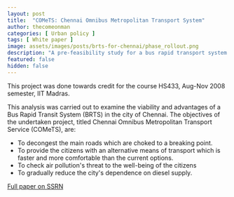 ```yaml
---
layout: post
title:  "COMeTS: Chennai Omnibus Metropolitan Transport System"
author: thecomeonman
categories: [ Urban policy ]
tags: [ White paper ]
image: assets/images/posts/brts-for-chennai/phase_rollout.png
description: "A pre-feasibility study for a bus rapid transport system in Chennai"
featured: false
hidden: false
---
```


This project was done towards credit for the course HS433, Aug-Nov 2008 semester, IIT Madras.

This analysis was carried out to examine the viability and advantages of a Bus Rapid Transit System (BRTS) in the city of Chennai. The objectives of the undertaken project, titled Chennai Omnibus Metropolitan Transport Service (COMeTS), are: 
- To decongest the main roads which are choked to a breaking point. 
- To provide the citizens with an alternative means of transport which is faster and more comfortable than the current options. 
- To check air pollution's threat to the well-being of the citizens 
- To gradually reduce the city's dependence on diesel supply.

[Full paper on SSRN](https://papers.ssrn.com/sol3/papers.cfm?abstract_id=1349243)